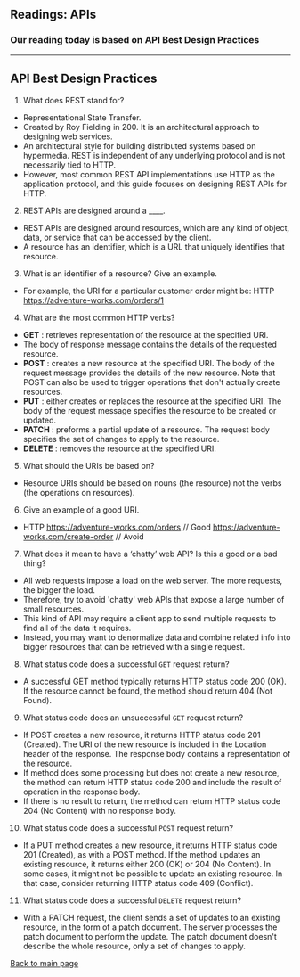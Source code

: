 ## Readings: APIs

### Our reading today is based on API Best Design Practices
---

## API Best Design Practices 

1. What does REST stand for?
- Representational State Transfer. 
- Created by Roy Fielding in 200. It is an architectural approach to designing web services. 
- An architectural style for building distributed systems based on hypermedia. REST is independent of any underlying protocol and is not necessarily tied to HTTP. 
- However, most common REST API implementations use HTTP as the application protocol, and this guide focuses on designing REST APIs for HTTP. 

2. REST APIs are designed around a ____.
- REST APIs are designed around resources, which are any kind of object, data, or service that can be accessed by the client. 
- A resource has an identifier, which is a URL that uniquely identifies that resource. 

3. What is an identifier of a resource? Give an example.
- For example, the URI for a particular customer order might be:
HTTP
https://adventure-works.com/orders/1

4. What are the most common HTTP verbs?
- **GET** : retrieves representation of the resource at the specified URI. 
- The body of response message contains the details of the requested resource.
- **POST** : creates a new resource at the specified URI. The body of the request message provides the details of the new resource. Note that POST can also be used to trigger operations that don't actually create resources. 
- **PUT** : either creates or replaces the resource at the specified URI. The body of the request message specifies the resource to be created or updated. 
- **PATCH** : preforms a partial update of a resource. The request body specifies the set of changes to apply to the resource.
- **DELETE** : removes the resource at the specified URI.

5. What should the URIs be based on?
- Resource URIs should be based on nouns (the resource) not the verbs (the operations on resources).

6. Give an example of a good URI.
- HTTP
https://adventure-works.com/orders // Good
https://adventure-works.com/create-order // Avoid

7. What does it mean to have a ‘chatty’ web API? Is this a good or a bad thing?
- All web requests impose a load on the web server. The more requests, the bigger the load. 
- Therefore, try to avoid 'chatty' web APIs that expose a large number of small resources. 
- This kind of API may require a client app to send multiple requests to find all of the data it requires. 
- Instead, you may want to denormalize data and combine related info into bigger resources that can be retrieved with a single request. 

8. What status code does a successful `GET` request return?
- A successful GET method typically returns HTTP status code 200 (OK). If the resource cannot be found, the method should return 404 (Not Found).

9. What status code does an unsuccessful `GET` request return?
- If POST creates a new resource, it returns HTTP status code 201 (Created). The URI of the new resource is included in the Location header of the response. The response body contains a representation of the resource. 
- If method does some processing but does not create a new resource, the method can return HTTP status code 200 and include the result of operation in the response body. 
- If there is no result to return, the method can return HTTP status code 204 (No Content) with no response body. 

10. What status code does a successful `POST` request return?
- If a PUT method creates a new resource, it returns HTTP status code 201 (Created), as with a POST method. If the method updates an existing resource, it returns either 200 (OK) or 204 (No Content). In some cases, it might not be possible to update an existing resource. In that case, consider returning HTTP status code 409 (Conflict).

11. What status code does a successful `DELETE` request return?
- With a PATCH request, the client sends a set of updates to an existing resource, in the form of a patch document. The server processes the patch document to perform the update. The patch document doesn't describe the whole resource, only a set of changes to apply.

[Back to main page](README.md)
